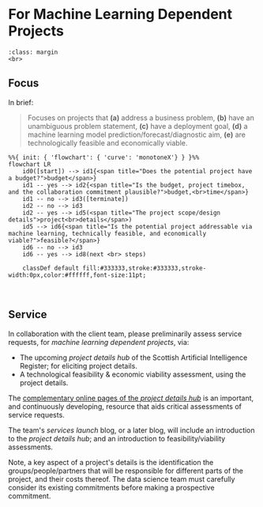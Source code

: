 <br>

# For Machine Learning Dependent Projects

```{admonition} In Progress
:class: margin
<br>
```

## Focus

In brief:

> Focuses on projects that **(a)** address a business problem, **(b)** have an unambiguous problem statement, **\(c\)** have a 
> deployment goal, **(d)** a machine learning model prediction/forecast/diagnostic aim, **(e)** are technologically feasible and economically viable.


```{mermaid}
%%{ init: { 'flowchart': { 'curve': 'monotoneX'} } }%%
flowchart LR    
    id0([start]) --> id1{<span title="Does the potential project have a budget?">budget</span>} 
    id1 -- yes --> id2{<span title="Is the budget, project timebox, and the collaboration commitment plausible?">budget,<br>time</span>}
    id1 -- no --> id3([terminate])
    id2 -- no --> id3
    id2 -- yes --> id5(<span title="The project scope/design details">project<br>details</span>)
    id5 --> id6{<span title="Is the potential project addressable via machine learning, technically feasible, and economically viable?">feasible?</span>}
    id6 -- no --> id3
    id6 -- yes --> id8(next <br> steps)
    
    classDef default fill:#333333,stroke:#333333,stroke-width:0px,color:#ffffff,font-size:11pt;
```

<br>

## Service

In collaboration with the client team, please preliminarily assess service requests, for  _machine learning dependent 
projects_, via:

<ul class="special">
    <li>The upcoming <i>project details hub</i> of the Scottish Artificial Intelligence Register; for eliciting project 
details.</li>
    <li>A technological feasibility & economic viability assessment, using the project details.</li>
</ul>

The <a href="https://thereferences.github.io/systems" target="_blank">complementary online pages of the <i>project details 
hub</i></a> is an important, and continuously developing, resource that aids critical assessments of service requests.  

The team's _services launch_ blog, or a later blog, will include an introduction to the <i>project details hub</i>; and an introduction to feasibility/viability assessments.

Note, a key aspect of a project's details is the identification the groups/people/partners that will be responsible for 
different parts of the project, and their costs thereof.  The data science team must carefully consider its existing commitments before making a prospective commitment.

<br>
<br>
<br>
<br>

<br>
<br>
<br>
<br>
